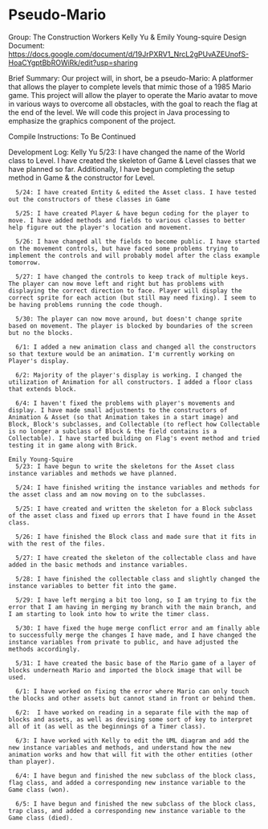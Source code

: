 # Pseudo-Mario

Group: The Construction Workers
Kelly Yu & Emily Young-squire
Design Document: https://docs.google.com/document/d/19JrPXRV1_NrcL2gPUvAZEUnofS-HoaCYgptBbROWiRk/edit?usp=sharing

Brief Summary:
    Our project will, in short, be a pseudo-Mario: A platformer that allows the player to complete levels that mimic those of a 1985 Mario game. This project will allow the player to operate the Mario avatar to move in various ways to overcome all obstacles, with the goal to reach the flag at the end of the level. We will code this project in Java processing to emphasize the graphics component of the project.

Compile Instructions:
    To Be Continued

Development Log:
    Kelly Yu
      5/23: I have changed the name of the World class to Level. I have created the skeleton of Game & Level classes that we have planned so far. Additionally, I have begun completing the setup method in Game & the constructor for Level.

      5/24: I have created Entity & edited the Asset class. I have tested out the constructors of these classes in Game

      5/25: I have created Player & have begun coding for the player to move. I have added methods and fields to various classes to better help figure out the player's location and movement.

      5/26: I have changed all the fields to become public. I have started on the movement controls, but have faced some problems trying to implement the controls and will probably model after the class example tomorrow.

      5/27: I have changed the controls to keep track of multiple keys. The player can now move left and right but has problems with displaying the correct direction to face. Player will display the correct sprite for each action (but still may need fixing). I seem to be having problems running the code though.

      5/30: The player can now move around, but doesn't change sprite based on movement. The player is blocked by boundaries of the screen but no the blocks.

      6/1: I added a new animation class and changed all the constructors so that texture would be an animation. I'm currently working on Player's display.

      6/2: Majority of the player's display is working. I changed the utilization of Animation for all constructors. I added a floor class that extends block.

      6/4: I haven't fixed the problems with player's movements and display. I have made small adjustments to the constructors of Animation & Asset (so that Animation takes in a start image) and Block, Block's subclasses, and Collectable (to reflect how Collectable is no longer a subclass of Block & the field contains is a Collectable). I have started building on Flag's event method and tried testing it in game along with Brick.

    Emily Young-Squire
      5/23: I have begun to write the skeletons for the Asset class instance variables and methods we have planned.

      5/24: I have finished writing the instance variables and methods for the asset class and am now moving on to the subclasses.

      5/25: I have created and written the skeleton for a Block subclass of the asset class and fixed up errors that I have found in the Asset class.

      5/26: I have finished the Block class and made sure that it fits in with the rest of the files.

      5/27: I have created the skeleton of the collectable class and have added in the basic methods and instance variables.

      5/28: I have finished the collectable class and slightly changed the instance variables to better fit into the game.

      5/29: I have left merging a bit too long, so I am trying to fix the error that I am having in merging my branch with the main branch, and I am starting to look into how to write the timer class.

      5/30: I have fixed the huge merge conflict error and am finally able to successfully merge the changes I have made, and I have changed the instance variables from private to public, and have adjusted the methods accordingly.

      5/31: I have created the basic base of the Mario game of a layer of blocks underneath Mario and imported the block image that will be used.

      6/1: I have worked on fixing the error where Mario can only touch the blocks and other assets but cannot stand in front or behind them.

      6/2:  I have worked on reading in a separate file with the map of blocks and assets, as well as devising some sort of key to interpret all of it (as well as the beginnings of a Timer class).

      6/3: I have worked with Kelly to edit the UML diagram and add the new instance variables and methods, and understand how the new animation works and how that will fit with the other entities (other than player).

      6/4: I have begun and finished the new subclass of the block class, flag class, and added a corresponding new instance variable to the Game class (won).

      6/5: I have begun and finished the new subclass of the block class, trap class, and added a corresponding new instance variable to the Game class (died).
